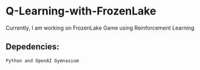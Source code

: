 # Q-Learning-with-FrozenLake

Currently, I am working on FrozenLake Game using Reinforcement Learning

## Depedencies:
```
Python and OpenAI Gymnasium
```
